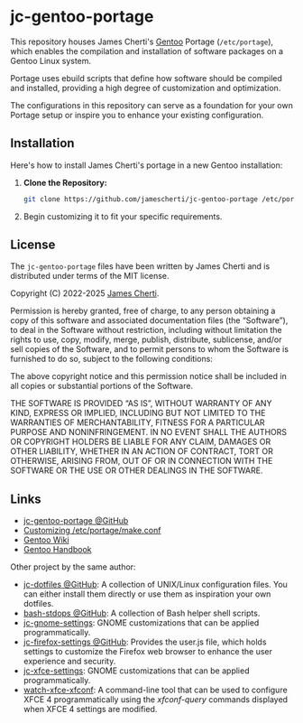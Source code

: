 # jc-gentoo-portage

This repository houses James Cherti's [Gentoo](https://www.gentoo.org/) Portage (`/etc/portage`), which enables the compilation and installation of software packages on a Gentoo Linux system.

Portage uses ebuild scripts that define how software should be compiled and installed, providing a high degree of customization and optimization.

The configurations in this repository can serve as a foundation for your own Portage setup or inspire you to enhance your existing configuration.

## Installation

Here's how to install James Cherti's portage in a new Gentoo installation:

1. **Clone the Repository:**

   ```bash
   git clone https://github.com/jamescherti/jc-gentoo-portage /etc/portage
   ```

2. Begin customizing it to fit your specific requirements.

## License

The `jc-gentoo-portage` files have been written by James Cherti and is distributed under terms of the MIT license.

Copyright (C) 2022-2025 [James Cherti](https://www.jamescherti.com).

Permission is hereby granted, free of charge, to any person obtaining a copy of
this software and associated documentation files (the “Software”), to deal in
the Software without restriction, including without limitation the rights to
use, copy, modify, merge, publish, distribute, sublicense, and/or sell copies of
the Software, and to permit persons to whom the Software is furnished to do so,
subject to the following conditions:

The above copyright notice and this permission notice shall be included in all
copies or substantial portions of the Software.

THE SOFTWARE IS PROVIDED “AS IS”, WITHOUT WARRANTY OF ANY KIND, EXPRESS OR
IMPLIED, INCLUDING BUT NOT LIMITED TO THE WARRANTIES OF MERCHANTABILITY, FITNESS
FOR A PARTICULAR PURPOSE AND NONINFRINGEMENT. IN NO EVENT SHALL THE AUTHORS OR
COPYRIGHT HOLDERS BE LIABLE FOR ANY CLAIM, DAMAGES OR OTHER LIABILITY, WHETHER
IN AN ACTION OF CONTRACT, TORT OR OTHERWISE, ARISING FROM, OUT OF OR IN
CONNECTION WITH THE SOFTWARE OR THE USE OR OTHER DEALINGS IN THE SOFTWARE.

## Links

- [jc-gentoo-portage @GitHub](https://github.com/jamescherti/jc-gentoo-portage)
- [Customizing /etc/portage/make.conf ](https://wiki.gentoo.org/wiki//etc/portage/make.conf)
- [Gentoo Wiki](https://wiki.gentoo.org/wiki/)
- [Gentoo Handbook](https://wiki.gentoo.org/wiki/Handbook:Main_Page)

Other project by the same author:
- [jc-dotfiles @GitHub](https://github.com/jamescherti/jc-dotfiles): A collection of UNIX/Linux configuration files. You can either install them directly or use them as inspiration your own dotfiles.
- [bash-stdops @GitHub](https://github.com/jamescherti/bash-stdops): A collection of Bash helper shell scripts.
- [jc-gnome-settings](https://github.com/jamescherti/jc-gnome-settings): GNOME customizations that can be applied programmatically.
- [jc-firefox-settings @GitHub](https://github.com/jamescherti/jc-firefox-settings): Provides the user.js file, which holds settings to customize the Firefox web browser to enhance the user experience and security.
- [jc-xfce-settings](https://github.com/jamescherti/jc-xfce-settings): GNOME customizations that can be applied programmatically.
- [watch-xfce-xfconf](https://github.com/jamescherti/watch-xfce-xfconf/): A command-line tool that can be used to configure XFCE 4 programmatically using the *xfconf-query* commands displayed when XFCE 4 settings are modified.
